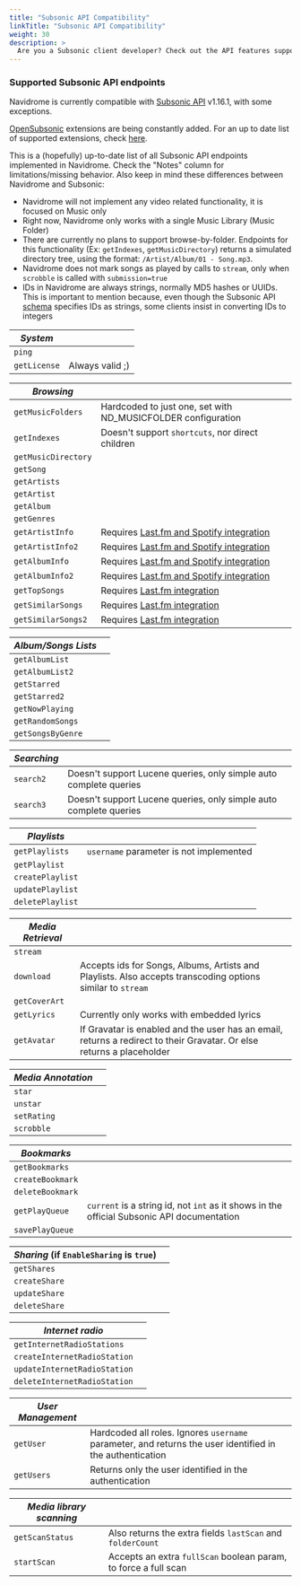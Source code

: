 ```yaml
---
title: "Subsonic API Compatibility"
linkTitle: "Subsonic API Compatibility"
weight: 30
description: >
  Are you a Subsonic client developer? Check out the API features supported by Navidrome
---
```


###  Supported Subsonic API endpoints

Navidrome is currently compatible with [Subsonic API](http://www.subsonic.org/pages/api.jsp) 
v1.16.1, with some exceptions.

[OpenSubsonic](https://opensubsonic.netlify.app/) extensions are being constantly added. For an up to date list of 
supported extensions, check [here](https://github.com/navidrome/navidrome/issues/2695).

This is a (hopefully) up-to-date list of all Subsonic API endpoints implemented in Navidrome. 
Check the "Notes" column for limitations/missing behavior. Also keep in mind these differences 
between Navidrome and Subsonic:
* Navidrome will not implement any video related functionality, it is focused on Music only
* Right now, Navidrome only works with a single Music Library (Music Folder)
* There are currently no plans to support browse-by-folder. Endpoints for this functionality (Ex: `getIndexes`, `getMusicDirectory`)
  returns a simulated directory tree, using the format: `/Artist/Album/01 - Song.mp3`.
* Navidrome does not mark songs as played by calls to `stream`, only when 
 `scrobble` is called with `submission=true`
* IDs in Navidrome are always strings, normally MD5 hashes or UUIDs. This is important to 
  mention because, even though the Subsonic API 
  [schema](http://www.subsonic.org/pages/inc/api/schema/subsonic-rest-api-1.16.1.xsd) 
  specifies IDs as strings, some clients insist in converting IDs to integers



| _System_     |                 |
|--------------|-----------------|
| `ping`       |                 |
| `getLicense` | Always valid ;) |    

| _Browsing_          |                                                                                |
|---------------------|--------------------------------------------------------------------------------|
| `getMusicFolders`   | Hardcoded to just one, set with ND_MUSICFOLDER configuration                   |
| `getIndexes`        | Doesn't support `shortcuts`, nor direct children                               |
| `getMusicDirectory` |                                                                                |
| `getSong`           |                                                                                |
| `getArtists`        |                                                                                |
| `getArtist`         |                                                                                |
| `getAlbum`          |                                                                                |
| `getGenres`         |                                                                                |
| `getArtistInfo`     | Requires [Last.fm and Spotify integration](/docs/usage/external-integrations/) |
| `getArtistInfo2`    | Requires [Last.fm and Spotify integration](/docs/usage/external-integrations/) |
| `getAlbumInfo`      | Requires [Last.fm and Spotify integration](/docs/usage/external-integrations/) |
| `getAlbumInfo2`     | Requires [Last.fm and Spotify integration](/docs/usage/external-integrations/) |
| `getTopSongs`       | Requires [Last.fm integration](/docs/usage/external-integrations/)             |
| `getSimilarSongs`   | Requires [Last.fm integration](/docs/usage/external-integrations/)             |
| `getSimilarSongs2`  | Requires [Last.fm integration](/docs/usage/external-integrations/)             |

| _Album/Songs Lists_ |     |
|---------------------|-----|
| `getAlbumList`      |     |
| `getAlbumList2`     |     |
| `getStarred`        |     |
| `getStarred2`       |     |
| `getNowPlaying`     |     |
| `getRandomSongs`    |     |
| `getSongsByGenre`   |     |

| _Searching_   |                                                                   |
|---------------|-------------------------------------------------------------------|
| `search2`     | Doesn't support Lucene queries, only simple auto complete queries |
| `search3`     | Doesn't support Lucene queries, only simple auto complete queries |

| _Playlists_              |                                         |
|--------------------------|-----------------------------------------|
| `getPlaylists`           | `username` parameter is not implemented |
| `getPlaylist`            |                                         |
| `createPlaylist`         |                                         |
| `updatePlaylist`         |                                         |
| `deletePlaylist`         |                                         |

| _Media Retrieval_      |                                                                                                                       |
|------------------------|-----------------------------------------------------------------------------------------------------------------------|
| `stream`               |                                                                                                                       |
| `download`             | Accepts ids for Songs, Albums, Artists and Playlists. Also accepts transcoding options similar to `stream`            |
| `getCoverArt`          |                                                                                                                       |
| `getLyrics`            | Currently only works with embedded lyrics                                                                             |
| `getAvatar`            | If Gravatar is enabled and the user has an email, returns a redirect to their Gravatar. Or else returns a placeholder |

| _Media Annotation_ |     |
|--------------------|-----|
| `star`             |     |
| `unstar`           |     |
| `setRating`        |     |
| `scrobble`         |     |

| _Bookmarks_            |                                                                                            |
|------------------------|--------------------------------------------------------------------------------------------|
| `getBookmarks`         |                                                                                            |
| `createBookmark`       |                                                                                            |
| `deleteBookmark`       |                                                                                            |
| `getPlayQueue`         | `current` is a string id, not `int` as it shows in the official Subsonic API documentation |
| `savePlayQueue`        |                                                                                            |

| _Sharing_ (if `EnableSharing` is `true`) |     |
|------------------------------------------|-----|
| `getShares`                              |     |
| `createShare`                            |     |
| `updateShare`                            |     |
| `deleteShare`                            |     |

| _Internet radio_             |     |
|------------------------------|-----|
| `getInternetRadioStations`   |     |
| `createInternetRadioStation` |     |
| `updateInternetRadioStation` |     |
| `deleteInternetRadioStation` |     |

| _User Management_        |                                                                                                          |
|--------------------------|----------------------------------------------------------------------------------------------------------|
| `getUser`                | Hardcoded all roles. Ignores `username` parameter, and returns the user identified in the authentication |
| `getUsers`               | Returns only the user identified in the authentication                                                   |

| _Media library scanning_ |                                                                 |
|--------------------------|-----------------------------------------------------------------|
| `getScanStatus`          | Also returns the extra fields `lastScan` and `folderCount`      |
| `startScan`              | Accepts an extra `fullScan` boolean param, to force a full scan |

